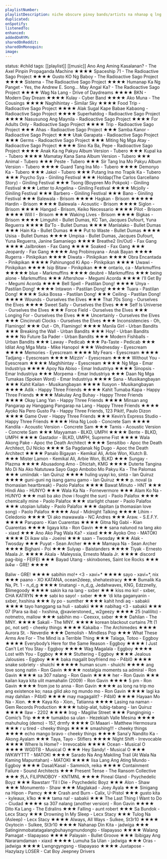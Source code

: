 ```yaml
---
playlistNumber:
playlistDescription: niche obscure pinoy bands/artists na nhanap q lng sa gedli gedli di rel8 d2 mga foreigner qng followers atin atin lng 2
duplicated:
onSpotify:
listenedTo:
enhanced:
addedOnRYM:
sharedOnReddit:
sharedOnMonoquin:
image:
---
```

status: #child 
tags: [[playlist]] [[music]] Ano Ang Aming Kasalanan? - The Axel Pinpin Propaganda Machine ★★★★
Spaceship 71 - The Radioactive Sago Project ★★★★
Gusto KO Ng Baboy - The Radioactive Sago Project ★★★★
Sistema - The Radioactive Sago Project ★★★★
Humanap Ka Ng Panget - Yes, the Andrew E. Song… May Angal Ka? - The Radioactive Sago Project ★★★★
Wag Na Lang - Drive of Daydreams ★★★★
BKN - Modern Day Dream ★★★★
Kulay - Cyber Band ★★★★
Ako Muna - The Cousings ★★★★
Naghihintay - Similar Sky ★★★★
Food Trip - Radioactive Sago Project ★★★★
Alak Sugal Kape Babae Kabaong - Radioactive Sago Project ★★★★
Superhatdog - Radioactive Sago Project ★★★★
Nasusunog Ang Maynila - Radioactive Sago Project ★★★★
For Adults Only - Radioactive Sago Project ★★★★
Trip - Radioactive Sago Project ★★★
Ahas - Radioactive Sago Project ★★★
Samba Kanor - Radioactive Sago Project ★★★
Utak Garapata - Radioactive Sago Project ★★★
Germs - Radioactive Sago Project ★★★
Miting Ng Mga Atay - Radioactive Sago Project ★★★★
Sino Ka Ba, Pepe - Radioactive Sago Project ★★★★
Anak Ka ng Pakyu Album Version - Tubero ★★★
Kupal ka - Tubero ★★★★
Mamatay Kana Sana Album Version - Tubero ★★★
Animal - Tubero ★★★
Peste - Tubero ★★★
Sir Tang Ina Mo Pakyu Album Version - Tubero ★★★★
Guard Tang Ina Mo - Tubero ★★★★
Demonyo Ka - Tubero ★★★
Jakol - Tubero ★★★
Putang Ina mo Trapik Ka - Tubero ★★★
Psycho Sya - Giniling Festival ★★★
Holdap(The Carlos Garcellano Story) - Giniling Festival ★★★
Tsong (Boypren Mo Pokpok) - Giniling Festival ★★★
Letter to Angelina - Giniling Festival ★★★★
Mcjolly - Giniling Festival ★★★
Barbero - Giniling Festival ★★★
Bano - Giniling Festival ★★★
Balewala - Brisom ★★★★
Hagkan - Brisom ★★★★★
Hardin - Brisom ★★★★
Balewala - Acoustic - Brisom ★★★★
Siglon - Brisom ★★★★
Hangad - Brisom, Keiko Necessario ★★★★
Pilot - Brisom ★★★★
Will I - Brisom ★★★
Waking Lives - Brisom ★★★★
Bigkas - Brisom ★★★★
Limguhit - Bullet Dumas, KC Tan, Jacques Dufourt, Yuna Reguerra ★★★★
Ba’To - Bullet Dumas ★★★★
Manlalako - Bullet Dumas ★★★
Hain Ka - Bullet Dumas ★★★
Put to Waste - Bullet Dumas ★★★★
Usisa - Bullet Dumas ★★★★
Umpisa - Bullet Dumas, Jacques Dufourt, Yuna Reguerra, Janine Samaniego ★★★★
Breathe2 (In/Out) - Fax Gang ★★★★
Jailbroken - Fax Gang ★★★★
Soaked - Fax Gang ★★★
Jeopardy - Fax Gang ★★★★
Ang Probinsyana - Anak Bayan ★★★★
Rugerra - Pinikpikan ★★★★
Diwata - Pinikpikan ★★★★
Obra Encantada - Pinikpikan ★★★★
Pahinungod Ki Apo - Pinikpikan ★★★★
Uwawi - Pinikpikan ★★★★
Isip Bitaw - Pinikpikan ★★★
ontario, ca - Markmuffins ★★★★★
blue - Markmuffins ★★★★
deubré - Markmuffins ★★★
being alone - Markmuffins ★★★
Aftershow - Megumi Acorda ★★★★
I’ll Get By - Megumi Acorda ★★★★
Bell Spell - Pastilan Dong! ★★★★
Unya - Pastilan Dong! ★★★★
Intawon - Pastilan Dong! ★★★★
Tuara - Pastilan Dong! ★★★★
Suka Bossa - Pastilan Dong! ★★★
Ceiling - Pastilan Dong! ★★★★
Wounds - Ourselves the Elves ★★★
That 70s Song - Ourselves the Elves ★★★★
Sweet Sally - Ourselves the Elves ★★★
Self Is Universe - Ourselves the Elves ★★★
Force Field - Ourselves the Elves ★★★
Longing For - Ourselves the Elves ★★★
Uncertainly - Ourselves the Elves ★★★
Cincinnati Clocks - Ourselves the Elves ★★★
Inconsistencies - Oh, Flamingo! ★★★
Out - Oh, Flamingo! ★★★★
Manila Girl - Urban Bandits ★★★
Breaking the Wall - Urban Bandits ★★★
Hoy! - Urban Bandits ★★★
No Future Sa Pader - Urban Bandits ★★★
Modern Fishballs - Urban Bandits ★★★
Laway - Pedicab ★★★
Pa-Taste - Pedicab ★★★
Idilat Ang Mga Mata - Mike Hanopol ★★★
Wednesday - Eyescream ★★★★
Memories - Eyescream ★★★★
My Fears - Eyescream ★★★★
Tadjang - Eyescream ★★★★
Mizzin’ - Eyescream ★★★★
Without You - Eyescream ★★★★
Maghihintay - Eyescream ★★★★
Ng Mga - Emar Industriya ★★★★
Apoy Na Abiso - Emar Industriya ★★★★
Sinopsis - Emar Industriya ★★★
Morpema - Emar Industriya ★★★
Daan Ng Mga Tumakas (Spoken Word) - Emar Industriya ★★★★
Sana - Musikangbayan ★★★
Kahit Kailan - Musikangbayan ★★★★
Ilusyon - Musikangbayan ★★★★
Adik - Happy Three Friends ★★★★
Kahit Tumaba Kapa - Happy Three Friends ★★★★
Makulay Ang Buhay - Happy Three Friends ★★★★
Okay Lang Yan - Happy Three Friends ★★★★
Minsan ang Pangarap ay Hanggang Pangarap na Lang - Happy Three Friends ★★★★
Ayoko Na Pero Gusto Pa - Happy Three Friends, 123 Pikit!, Paulo Dizon ★★★★
Game Over - Happy Three Friends ★★★
Kevin’s Express Studio - Happy Three Friends ★★★★
Hina Ng Loob - Concrete Sam ★★★★
Kandila - Acoustic Version - Concrete Sam ★★★
Tamis - Acoustic Version - Concrete Sam ★★★
Mayyaman - BLKD, UMPH ★★★★
Bente - BLKD, UMPH ★★★★
Gastador - BLKD, UMPH, Supreme Fist ★★★★
Wala Akong Pake - Apoc the Death Architect ★★★★
Sensitibo - Apoc the Death Architect, DJ Nicko ★★★★
Sa Pagdanak Ng Dugo - Apoc the Death Architect ★★★★
Panalo Bigayan - Kemikal Ali, Arbie Won, Klutch B. ★★★
Mister Lamon - Kemikal Ali, Arbie Won, BLKD ★★★
Sungay - Plazma ★★★★
Abusadong Amo - Dhictah, KMG ★★★★
Duterte Tangina Mo Di Na Ako Natutuwa Sayo Gago Ambobo Mo Pakyu Ka - The Palomas ★★★
umiindak - Ian Quiruz ★★★★
huling uyayi ko, sinta - Ian Quiruz ★★★★
guni-guni ng isang gamu gamo - Ian Quiruz ★★★
p. noval (a thomasian heartbreak) - Paolo Palafox ★★★★
Bawat Minuto - HNT ★★★
Hindi Ako - HUNYO ★★★
Wala Ka Na - Fornevermore ★★★
Alam Ko Na - HUNYO ★★★
mali ba ako (how i fought the sun) - Paolo Palafox ★★★★
chemically mine - Paolo Palafox ★★★
starlight chaser - Paolo Palafox ★★★
utopian lullaby - Paolo Palafox ★★★
dapitan (a thomasian love song) - Paolo Palafox ★★★★
Asul - Midnight Talking ★★★★
Lihim - Celedonio ★★★★
‘Di ako mawawala - NC Andres ★★★
Araw. - S.E.F.Y. ★★★★
Paruparo - Kian Cuarentas ★★★★
Gitna Ng Gabi - Kian Cuarentas ★★★★
ligaya kita - Ron Gavin ★★★
sana nalunod na lang ako - xiaxd ★★★
Ano Ako Pag Wala Ka? - xiaxd ★★★
Ayoko Ono - MATOKI ★★★★
Di ikaw sila - Joeirei ★★★
saan - Twosday ★★★
Alak - Twosday ★★★
Puyat - Sean Archer ★★★★
Mamaya Na - Sean Archer ★★★★
Bighani - Poi ★★★
Sulyap - Baistanders ★★★★
Tiyak - Ernesto Maala Jr. ★★★★
Akala - Maleyssia, Ernesto Maala Jr. ★★★★
discord pag-ibig - FEIFEI ★★★
Bayad Utang - skinxbones, Saint Ice Rocks ★★★
ik4w - GRE! ★★★★


Baliw - GRE! ★★★★
sabihin mo!+ <3 - xavi+* ★★★★
sayo - xavi+*, nix ★★★ 
paano - XO KATANA, ocean2deep, shehatestracy ★★★
Bumalik Ka Na, Pt. 1 - n_d_g ★★★★
tinatangi - n_d_g, Jedahwaves, KNG, Edzznelly, $limegoody ★★★★
sakin ka na lang - sxber ★★★
kiss mo ko! - sxber, CHA KATRYN ★★★
sabi ko sayo! - sxber ★★★
‘di kita gaganyanin - sxber, hxshina ★★★
ily po - sumther ★★★★
kahit hndi aq - sabakii ★★★★
tayo hanggang sa huli - sabakii ★★★
nabihag <3 - sabakii ★★★
07 (Para sa iba) - hxshina, @xavierstoned_, w2geezy ★★★★
25 (nalilito) - notmetro, mallow ★★★
sabihin mo - Ceexxx, sxber ★★★
Dahilan - The MNY. ★★★★
Sakali - The MNY. ★★★★
korean blackout curtains 7ft (1 pc, not set) - cheeky things ★★★★
Kakaiba - The Archimedes ★★★★
Aurora St. - Neverdie ★★★
Demolish - Mindless Pop ★★★
What These Arms Are For - The Mind is a Terrible Thing ★★★
Talaga, Totoo - Eggboy ★★★★
Everybody’s Here for the Same Reason - Eggboy ★★★★
I Just Can't Let You Stay - Eggboy ★★★★
Wag Magalala - Eggboy ★★★★
Lost with You - Eggboy ★★★★
Stuttering - Eggboy ★★★★
Jealous Jalousies - Eggboy ★★★
baka magalit boyfriend mo - P4bl0 ★★★★
snake sobriety - shuichi ★★★★★
human scum - shuichi ★★★★
ang love song natin - Ron Gavin ★★★★
nostalgia moments sa admiral - Ron Gavin ★★★★
sa 307 nalang - Ron Gavin ★★★★
her - Ron Gavin ★★★
kailan kaya kita ulit mamahalin (2009) - Ron Gavin ★★★★
5 pm - Ron Gavin ★★★★
from joe to anna - Ron Gavin ★★★★
as long na trip mo ang existence ko; nasa gilid ako ng mundo mo - Ron Gavin ★★★★
lagi ka may dahilan - P4bl0 ★★★★
may magagalit? - P4bl0 ★★★★
Hayaan Mo Na - Xion. ★★★
Kaya Ko - Xion., Tatianna ★★★★
Lasing na naman - Gem Records Production ★★★★
tubig-alat, tubig-tabang - Ian Quiruz ★★★★
Ilaw - 2202 ★★★★
Irog - Magiliw Street ★★★
Panginginig - Comic’s Trip ★★★★
tumakbo sa ulan - Hezekiah Valle Mesina ★★★★
mahuhulog (demo) - 157, drmfy ★★★★
Di Maaari - Matthew Hermosura ★★★
r u tired - cheeky things ★★★★
smashing!!! - cheeky things ★★★★
echo mango bravo - cheeky things ★★★★
Sana’y Nandito Ka - Akong Ayalam ★★★
Taya, Tayo - Stiflers ★★★★
Night Shift - Irrevocable ★★★★
Where Is Home? - Irrevocable ★★★★
Ocean - Musical O ★★★★
WGDTB - Musical O ★★★
Hey Sandy! - Musical O ★★★
IWKWYTTT - MATOKI ★★★★
Sarado Na Ang Makiling Trail (At Wala Na Kaming Mapuntahan) - MATOKI ★★★★
Iisa Lang Ang Ating Mundo - Eggboy ★★★★
Dasal/Kasal - Sammich, reika ★★★★
Containment Failure - Sound Architects ★★★
Present Tense - The Ransom Collective ★★★
外人 FILIPINOBOY - KNTMNL ★★★★
Pineal Gland - Psychedelic Boyz ★★★
Rawstarr ‘Til I Die - Psychedelic Boyz ★★★
Alon - Shaw ★★★
Monumento - Shaw ★★★
Maglakad - Joey Ayala ★★★
Sinigang na Hipon - Pamcy ★★★
Crash and Burn - Calix, U-Pistol ★★★
gusto kita - kyleaux, k1ko ★★★
tama na! - sabakii ★★★
The Last Thing I Want to Do - Ciudad ★★★★
sa 307 nalang (another version) - Ron Gavin ★★★★
Dito Ka Lang - The Edralins ★★★
Falling - aunt robert ★★★
Sa Bundok - Lecx Stacy ★★★
Drowning In My Sleep - Lecx Stacy ★★★
Tulog Na (Asleep) - Lecx Stacy ★★★★
Always, All Ways - Sulkee, St3r10 ★★★★
Oxytocin - Sulkee, St3r10 ★★★★
Nahanap Din Kita - jadwiga ★★★
Satinginmobatatagalangbuhayngmundongto - tilapayaso ★★★★
Walang Pamagat - tilapayaso ★★★★
Palayain - Bullet Groove ★★★
Ibibigay Ang Nararamdaman - xiaxd ★★★★
Lumuha Sa Ulan - jadwiga ★★★
Oras - jadwiga ★★★★
Lwngngyngsng - tilapayaso ★★★★
Juxtapose - Hazylazy
LOSER - Cat Boy Jeepney Drivers

